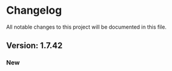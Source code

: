 # Changelog

All notable changes to this project will be documented in this file.

## Version: 1.7.42

### New



